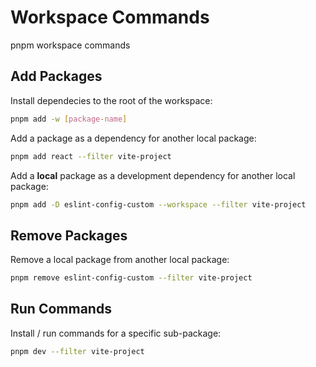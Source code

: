 # Workspace Commands

pnpm workspace commands

## Add Packages

Install dependecies to the root of the workspace:

```bash
pnpm add -w [package-name]
```

Add a package as a dependency for another local package:

```bash
pnpm add react --filter vite-project
```

Add a **local** package as a development dependency for another local package:

```bash
pnpm add -D eslint-config-custom --workspace --filter vite-project
```

## Remove Packages

Remove a local package from another local package:

```bash
pnpm remove eslint-config-custom --filter vite-project
```

## Run Commands

Install / run commands for a specific sub-package:

```bash
pnpm dev --filter vite-project
```
